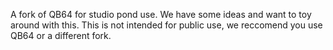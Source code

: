A fork of QB64 for studio pond use. We have some ideas and want to toy around with this. This is not intended for public use, we reccomend you use QB64 or a different fork.
